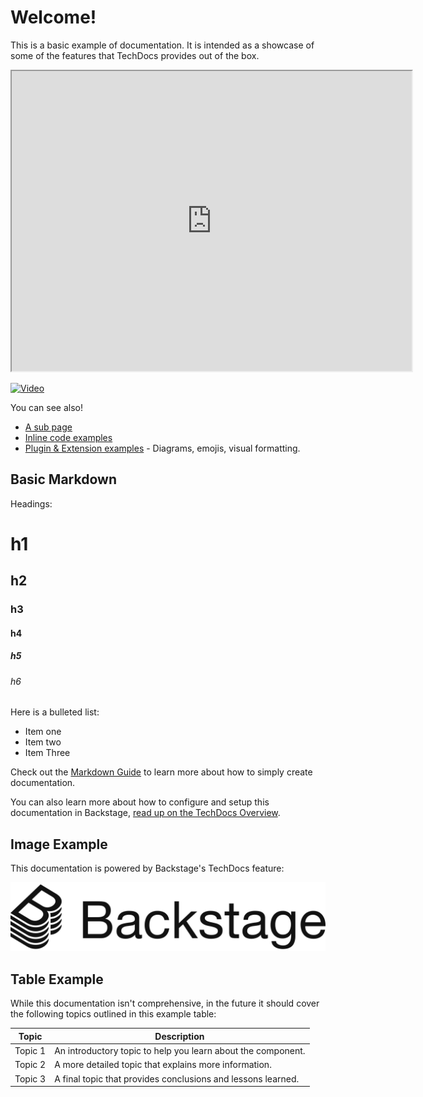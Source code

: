 # Welcome!

This is a basic example of documentation. It is intended as a showcase of some of the
features that TechDocs provides out of the box.

<iframe src="https://drive.google.com/file/d/1LFXYNB42DYE-y5dQEd_JtSc_MnFeSpDT/preview" width="640" height="480" allow="autoplay"></iframe>

[![Video](https://lh3.googleusercontent.com/fife/AGXqzDnW3GRt1m4v3zEXMpoikol5EaTgf5z4OG-XlKMqu3avWYjEyquYAaxseLSFzd1hpn_DfrGbc-RoEZv4SsyHPczuJziiqd2fHDtAI1LiHf214iIALhInauu7ueaqZqnWjvrRVJqzRuwOw_T_TqEvDI-kG_FrZFLmZBb3GtwBSH4EgLhg-JMbVdDhtJB90l5iTEez1ucdnFY9OlmYyPZsopiGL5RqcYndDBUYTtvQ7DDZswLJu9eF4VUyFXRBWO_n6v31CVdgS0oEPVYPpbqukqCO96XVIaVmiqQ9IVTKibA90I1RJEFi6Rti67UYGMKjyncHx78pgku-74fnKuMKvHNsFxxTJOV6TYtuuaPlApPMGacIUtqm1CiONNm8y6eoohTmSbSC7pmVPhd1F2HdYOHgKmSbKMgBSL8dKs7tyqoRvZZdh0DMoLiJRlrmQhCiDGPBlI8bSD2kmq4ZbuL8FozjUCg7vo709MTVxlQ9J5rZ9xiiCj_D0Mkbg2Usi0s8UpmwdYOLvWq1afezv2dxVenrGdo2aUwhTmULrakBznwClxH3-CR3_uh4cJ8TwYLlIYq3QZKraX8p82YLaKM2ndzWESMoCJaPpW5W1yt3o_3VkFzSTrOJEUj6pG6uts4cYy-mYYtYVBiKwq_na_bi8pZYJmeFw9Zm2iAK_bf9WvYQcwPNRi5yb1COhQR4s0K2maShdIGiXwTEKH9uOMelLpam4duCCvEg1C_F-lQ9EJGV7JfKlTtIaZXztPs9CEXDd6auHFlzBJ0aT4R75CaAkB25XF2iqYV4eotaAPCKwS4tIly-DZtXimWNrKmd8_mdO9rJRUHkjxJ_HFgPQrls6iD7uL0stUzrWSJbV3BXqdwVTtNIedybk_O7aImU8JqFK1y0B_HiiH5fIKGBsxZzBAVia4COBcm6jmU50MgPLB7IjuMLScACmT1C0W4yM-wdflLFTsZXLwIwZz2NmRCu1Q=w800-h600-k-pd)](https://drive.google.com/file/d/1LFXYNB42DYE-y5dQEd_JtSc_MnFeSpDT/view)

You can see also!

- [A sub page](sub-page.md)
- [Inline code examples](code/code-sample.md)
- [Plugin & Extension examples](extensions.md) - Diagrams, emojis, visual formatting.

## Basic Markdown

Headings:

# h1

## h2

### h3

#### h4

##### h5

###### h6

Here is a bulleted list:

- Item one
- Item two
- Item Three

Check out the [Markdown Guide](https://www.markdownguide.org/) to learn more about how to
simply create documentation.

You can also learn more about how to configure and setup this documentation in Backstage,
[read up on the TechDocs Overview](https://backstage.io/docs/features/techdocs/techdocs-overview).

## Image Example

This documentation is powered by Backstage's TechDocs feature:

![Backstage Logo](images/backstage-logo-cncf.svg)

## Table Example

While this documentation isn't comprehensive, in the future it should cover the following
topics outlined in this example table:

| Topic   | Description                                                  |
| ------- | ------------------------------------------------------------ |
| Topic 1 | An introductory topic to help you learn about the component. |
| Topic 2 | A more detailed topic that explains more information.        |
| Topic 3 | A final topic that provides conclusions and lessons learned. |
